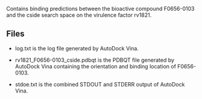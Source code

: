 Contains binding predictions between the bioactive compound F0656-0103 and the cside search space on the virulence factor rv1821.

## Files

- log.txt is the log file generated by AutoDock Vina.

- rv1821_F0656-0103_cside.pdbqt is the PDBQT file generated by AutoDock Vina containing the orientation and binding location of F0656-0103.

- stdoe.txt is the combined STDOUT and STDERR output of AutoDock Vina.

